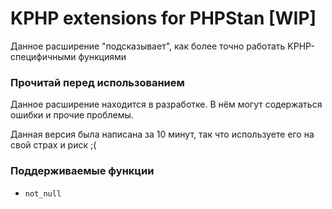 # KPHP extensions for PHPStan [WIP]

Данное расширение "подсказывает", как более точно работать KPHP-специфичными функциями

### Прочитай перед использованием

Данное расширение находится в разработке. В нём могут содержаться ошибки и прочие проблемы.

Данная версия была написана за 10 минут, так что используете его на свой страх и риск ;(

### Поддерживаемые функции

- `not_null`
